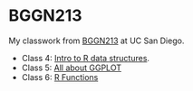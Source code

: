 # BGGN213
My classwork from [BGGN213](https://bioboot.github.io/bggn213_F24/) at UC San Diego. 


- Class 4: [Intro to R data structures]().
- Class 5: [All about GGPLOT]()
- Class 6: [R Functions]()

